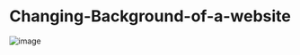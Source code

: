 # Changing-Background-of-a-website
![image](https://user-images.githubusercontent.com/111185281/192090817-24f970c3-d6ad-496d-b247-568760569cd8.png)
